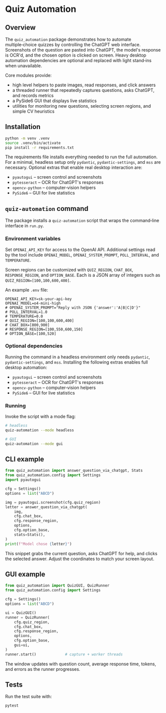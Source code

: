# Quiz Automation

## Overview
The `quiz_automation` package demonstrates how to automate multiple‑choice quizzes by controlling the ChatGPT web interface.  Screenshots of the question are pasted into ChatGPT, the model's response is OCR'd, and the chosen option is clicked on screen.  Heavy desktop automation dependencies are optional and replaced with light stand‑ins when unavailable.

Core modules provide:
- high level helpers to paste images, read responses, and click answers
- a threaded runner that repeatedly captures questions, asks ChatGPT, and records metrics
- a PySide6 GUI that displays live statistics
- utilities for monitoring new questions, selecting screen regions, and simple CV heuristics

## Installation
```bash
python -m venv .venv
source .venv/bin/activate
pip install -r requirements.txt
```
The requirements file installs everything needed to run the full automation.  For a minimal, headless setup only `pydantic`, `pydantic-settings`, and `mss` are necessary.  Optional extras that enable real desktop interaction are:

* `pyautogui` – screen control and screenshots
* `pytesseract` – OCR for ChatGPT's responses
* `opencv-python` – computer‑vision helpers
* `PySide6` – GUI for live statistics

## `quiz-automation` command
The package installs a `quiz-automation` script that wraps the command‑line interface in `run.py`.

### Environment variables
Set `OPENAI_API_KEY` for access to the OpenAI API.  Additional settings read by the tool include `OPENAI_MODEL`, `OPENAI_SYSTEM_PROMPT`, `POLL_INTERVAL`, and `TEMPERATURE`.

Screen regions can be customized with `QUIZ_REGION`, `CHAT_BOX`, `RESPONSE_REGION`, and `OPTION_BASE`. Each is a JSON array of integers such as `QUIZ_REGION=[100,100,600,400]`.

An example `.env` file:

```dotenv
OPENAI_API_KEY=sk-your-api-key
OPENAI_MODEL=o4-mini-high
# OPENAI_SYSTEM_PROMPT="Reply with JSON {'answer':'A|B|C|D'}"
# POLL_INTERVAL=1.0
# TEMPERATURE=0.0
# QUIZ_REGION=[100,100,600,400]
# CHAT_BOX=[800,900]
# RESPONSE_REGION=[100,550,600,150]
# OPTION_BASE=[100,520]
```

### Optional dependencies
Running the command in a headless environment only needs `pydantic`, `pydantic-settings`, and `mss`.  Installing the following extras enables full desktop automation:

* `pyautogui` – screen control and screenshots
* `pytesseract` – OCR for ChatGPT's responses
* `opencv-python` – computer‑vision helpers
* `PySide6` – GUI for live statistics

### Running
Invoke the script with a mode flag:

```bash
# headless
quiz-automation --mode headless

# GUI
quiz-automation --mode gui
```

## CLI example
```python
from quiz_automation import answer_question_via_chatgpt, Stats
from quiz_automation.config import Settings
import pyautogui

cfg = Settings()
options = list("ABCD")

img = pyautogui.screenshot(cfg.quiz_region)
letter = answer_question_via_chatgpt(
    img,
    cfg.chat_box,
    cfg.response_region,
    options,
    cfg.option_base,
    stats=Stats(),
)
print(f"Model chose {letter}")
```
This snippet grabs the current question, asks ChatGPT for help, and clicks the selected answer.  Adjust the coordinates to match your screen layout.

## GUI example
```python
from quiz_automation import QuizGUI, QuizRunner
from quiz_automation.config import Settings

cfg = Settings()
options = list("ABCD")

ui = QuizGUI()
runner = QuizRunner(
    cfg.quiz_region,
    cfg.chat_box,
    cfg.response_region,
    options,
    cfg.option_base,
    gui=ui,
)
runner.start()             # capture + worker threads
```
The window updates with question count, average response time, tokens, and errors as the runner progresses.

## Tests
Run the test suite with:
```bash
pytest
```

